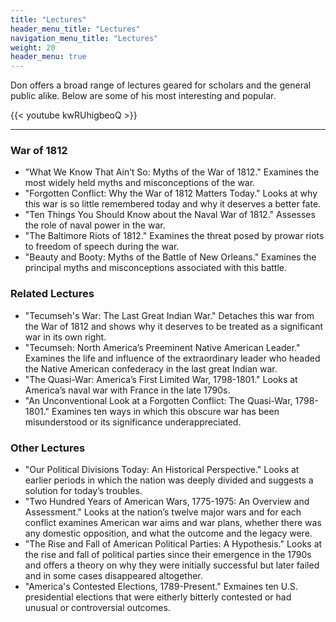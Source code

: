 ```yaml
---
title: "Lectures"
header_menu_title: "Lectures"
navigation_menu_title: "Lectures"
weight: 20
header_menu: true
---
```


Don offers a broad range of lectures geared for scholars and the general public alike. Below are some of his most interesting and popular. 

{{< youtube kwRUhigbeoQ >}}

---

### War of 1812

- "What We Know That Ain’t So: Myths of the War of 1812." Examines the most widely held myths and misconceptions of the war.
- "Forgotten Conflict: Why the War of 1812 Matters Today." Looks at why this war is so little remembered today and why it deserves a better fate.
- "Ten Things You Should Know about the Naval War of 1812." Assesses the role of naval power in the war.
- "The Baltimore Riots of 1812." Examines the threat posed by prowar riots to freedom of speech during the war.
- "Beauty and Booty: Myths of the Battle of New Orleans." Examines the principal myths and misconceptions associated with this battle.

### Related Lectures

- "Tecumseh's War: The Last Great Indian War." Detaches this war from the War of 1812 and shows why it deserves to be treated as a significant war in its own right.
- "Tecumseh: North America’s Preeminent Native American Leader." Examines the life and influence of the extraordinary leader who headed the Native American confederacy in the last great Indian war. 
- "The Quasi-War: America’s First Limited War, 1798-1801." Looks at America’s naval war with France in the late 1790s.
- "An Unconventional Look at a Forgotten Conflict: The Quasi-War, 1798-1801." Examines ten ways in which this obscure war has been misunderstood or its significance underappreciated.

### Other Lectures

- "Our Political Divisions Today: An Historical Perspective." Looks at earlier periods in which the nation was deeply divided and suggests a solution for today’s troubles.
- "Two Hundred Years of American Wars, 1775-1975: An Overview and Assessment." Looks at the nation’s twelve major wars and for each conflict examines American war aims and war plans, whether there was any domestic opposition, and what the outcome and the legacy were.
- "The Rise and Fall of American Political Parties: A Hypothesis." Looks at the rise and fall of political parties since their emergence in the 1790s and offers a theory on why they were initially successful but later failed and in some cases disappeared altogether.
- "America's Contested Elections, 1789-Present." Exmaines ten U.S. presidential elections that were eitherly bitterly contested or had unusual or controversial outcomes.